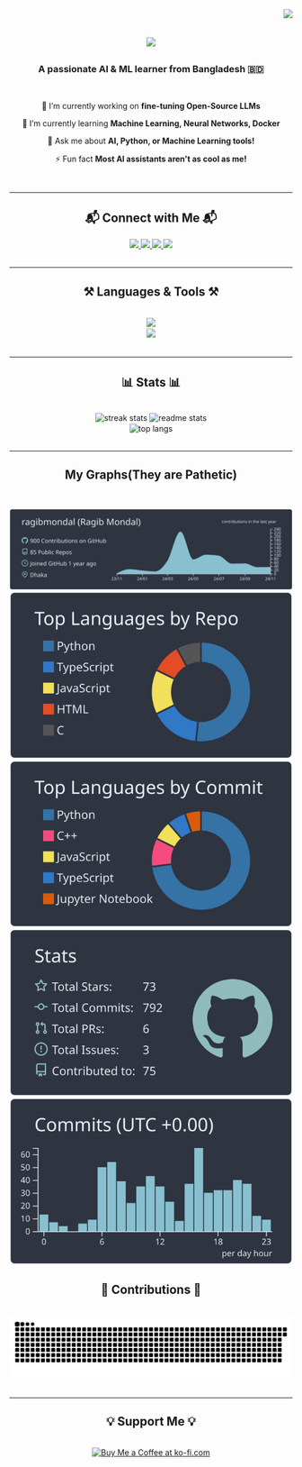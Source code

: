 <img align="right" src="https://visitor-badge.laobi.icu/badge?page_id=ragibmondal.ragibmondal" />

<h1 align="center">
    <img src="https://readme-typing-svg.herokuapp.com/?font=Righteous&size=35&center=true&vCenter=true&width=500&height=70&duration=4000&lines=Hi+There!+👋;+I'm+Ragib+Hasan!;" />
</h1>

<h3 align="center">A passionate AI & ML learner from Bangladesh 🇧🇩</h3>

<br/>

<div align="center">
 
 🔭 I’m currently working on **fine-tuning Open-Source LLMs**
 
 🌱 I’m currently learning **Machine Learning, Neural Networks, Docker**

💬 Ask me about **AI, Python, or Machine Learning tools!**

⚡ Fun fact **Most AI assistants aren't as cool as me!**

</div>

<br/>
<hr/>

<h2 align="center">📬 Connect with Me 📬</h2>
<div align="center">
    <a href="mailto:ragib5303721@gmail.com">
        <img src="https://img.shields.io/badge/Gmail-333333?style=for-the-badge&logo=gmail&logoColor=red" />
    </a>
    <a href="https://linkedin.com/in/ragibhasan2" target="_blank">
        <img src="https://img.shields.io/badge/LinkedIn-0077B5?style=for-the-badge&logo=linkedin&logoColor=white" />
    </a>
    <a href="https://kaggle.com/ragibhasan2" target="_blank">
        <img src="https://img.shields.io/badge/Kaggle-20BEFF?style=for-the-badge&logo=kaggle&logoColor=white" />
    </a>
    <a href="https://twitter.com/ragibhasan2.0" target="_blank">
        <img src="https://img.shields.io/badge/Twitter-1DA1F2?style=for-the-badge&logo=twitter&logoColor=white" />
    </a>
</div>

<br/>
<hr/>

<h2 align="center">⚒️ Languages & Tools ⚒️</h2>
<br/>
<div align="center">
    <img src="https://skillicons.dev/icons?i=python,tensorflow,pytorch,javascript,react,nodejs,flask,mysql,mongodb,git,github,docker,linux" /><br>
    <img src="https://skillicons.dev/icons?i=html,css,bootstrap,figma,vscode,heroku,aws,azure" />
</div>

<br/>
<hr/>


<h2 align="center">📊 Stats 📊</h2>
<br/>
<div align="center">
  <img width=390 src="https://github-readme-streak-stats.herokuapp.com/?user=ragibmondal&theme=react&border_radius=10" alt="streak stats"/>
  <img width=390 src="https://github-readme-stats.vercel.app/api?username=ragibmondal&show_icons=true&theme=react&border_radius=10" alt="readme stats" />
  <br/>
  <img width=325 align="center" src="https://github-readme-stats.vercel.app/api/top-langs/?username=ragibmondal&hide=HTML&langs_count=8&layout=compact&theme=react&border_radius=10" alt="top langs" />
</div>

<br/>
<hr/>

<h2 align="center"> My Graphs(They are Pathetic)</h2>
<br/>


[![](https://raw.githubusercontent.com/ragibmondal/ragibmondal/main/profile-summary-card-output/nord_dark/0-profile-details.svg)](https://github.com/vn7n24fzkq/github-profile-summary-cards)
[![](https://raw.githubusercontent.com/ragibmondal/ragibmondal/main/profile-summary-card-output/nord_dark/1-repos-per-language.svg)](https://github.com/vn7n24fzkq/github-profile-summary-cards) [![](https://raw.githubusercontent.com/ragibmondal/ragibmondal/main/profile-summary-card-output/nord_dark/2-most-commit-language.svg)](https://github.com/vn7n24fzkq/github-profile-summary-cards)
[![](https://raw.githubusercontent.com/ragibmondal/ragibmondal/main/profile-summary-card-output/nord_dark/3-stats.svg)](https://github.com/vn7n24fzkq/github-profile-summary-cards) [![](https://raw.githubusercontent.com/ragibmondal/ragibmondal/main/profile-summary-card-output/nord_dark/4-productive-time.svg)](https://github.com/vn7n24fzkq/github-profile-summary-cards)




<h2 align="center">🐍 Contributions 🐍</h2>
<br/>
<div align="center">
  <img alt="my contributions" src="https://github.com/ragibmondal/ragibmondal/blob/main/github-user-contribution.svg" />
</div>

<br/>
<hr/>

<h2 align="center">💡 Support Me 💡</h2>
<br/>
<div align="center">
<a href='https://ko-fi.com/V7V4RAK9C' target='_blank'><img height='64' style='border:0px;height:64px;' src='https://storage.ko-fi.com/cdn/kofi1.png?v=3' border='0' alt='Buy Me a Coffee at ko-fi.com' /></a>
</div>

<br/>
